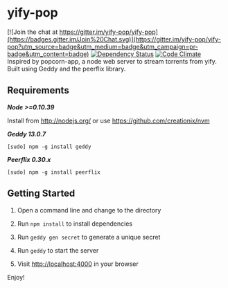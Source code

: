 yify-pop
========

[![Join the chat at https://gitter.im/yify-pop/yify-pop](https://badges.gitter.im/Join%20Chat.svg)](https://gitter.im/yify-pop/yify-pop?utm_source=badge&utm_medium=badge&utm_campaign=pr-badge&utm_content=badge)
[![Dependency Status](https://david-dm.org/yify-pop/yify-pop.svg)](https://david-dm.org/yify-pop/yify-pop)  [![Code Climate](https://codeclimate.com/github/yify-pop/yify-pop/badges/gpa.svg)](https://codeclimate.com/github/yify-pop/yify-pop)  
Inspired by popcorn-app, a node web server to stream torrents from yify. Built using Geddy and the peerflix library.

Requirements
------------
***Node >=0.10.39***

Install from http://nodejs.org/ or use https://github.com/creationix/nvm

***Geddy 13.0.7***

```
[sudo] npm -g install geddy
```

***Peerflix 0.30.x***

```
[sudo] npm -g install peerflix
```

Getting Started
---------------
1. Open a command line and change to the directory

2. Run `npm install` to install dependencies

3. Run `geddy gen secret` to generate a unique secret

4. Run `geddy` to start the server

5. Visit [http://localhost:4000](http://localhost:4000) in your browser

Enjoy!

